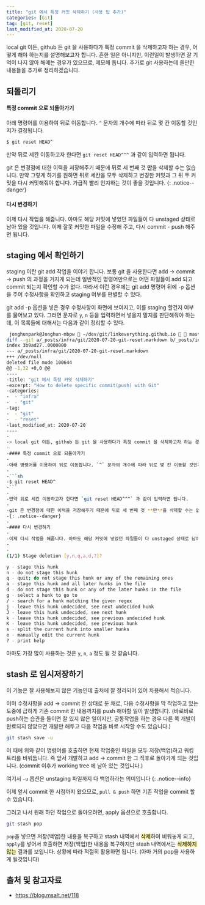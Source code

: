 ```yaml
---
title: "git 에서 특정 커밋 삭제하기 (사용 팁 추가)"
categories: [Git]
tag: [git, reset]
last_modified_at: 2020-07-20
---
```

local git 이든, github 든 git 을 사용하다가 특정 commit 을 삭제하고자 하는 경우, 어떻게 해야 하는지를 설명해보고자 합니다. 흔한 일은 아니지만, 이런일이 발생하면 잘 기억이 나지 않아 해메는 경우가 있으므로, 메모해 둡니다. 추가로 git 사용하는데 쓸만한 내용들을 추가로 정리하겠습니다.

## 되돌리기

#### 특정 commit 으로 되돌아가기

아래 명령어를 이용하여 뒤로 이동합니다. `^` 문자의 개수에 따라 뒤로 몇 칸 이동할 것인지가 결정됩니다. 

```sh
$ git reset HEAD^
```

만약 뒤로 세칸 이동하고자 한다면 `git reset HEAD^^^` 과 같이 입력하면 됩니다.

git 은 변경점에 대한 이력을 저장해주기 때문에 뒤로 세 번째 것 **만**을 삭제할 수는 없습니다. 만약 그렇게 하기를 원하면 뒤로 세칸을 모두 삭제하고 변경한 커밋과 그 뒤 두 커밋을 다시 커밋해줘야 합니다. 가급적 빨리 인지하는 것이 좋을 것입니다.
{: .notice--danger}

#### 다시 변경하기

이제 다시 작업을 해줍니다. 아마도 해당 커밋에 넣었던 파일들이 다 unstaged 상태로 남아 있을 것입니다. 이제 잘못 커밋한 파일을 수정해 주고, 다시 commit - push 해주면 됩니다. 

## staging 에서 확인하기

staging 이란 git add 작업을 이야기 합니다. 보통 git 을 사용한다면 add &rarr; commit &rarr; push 의 과정을 거지게 되는데 일반적인 명령어만으로는 어떤 파일들이 add 되고 commit 되는지 확인할 수가 없다. 따라서 이런 경우에는 git add 명령어 뒤에 `-p` 옵션을 주어 수정사항을 확인하고 staging 여부를 판별할 수 있다. 

git add -p 옵션을 넣은 경우 수정사항이 화면에 보여지고, 이를 staging 할건지 여부를 물어보고 있다. 그러면 문자로 `y`, `n` 등을 입력하면서 넣을지 말지를 판단해줘야 하는데, 이 목록들에 대해서는 다음과 같이 정리할 수 있다.

```sh
 jonghunpark@Jonghun-mbpw  ~/dev/git/linkeverything.github.io   master  git add -p .
diff --git a/_posts/infra/git/2020-07-20-git-reset.markdown b/_posts/infra/git/2020-07-20-git-reset.markdown
index 3b9ad27..0000000
--- a/_posts/infra/git/2020-07-20-git-reset.markdown
+++ /dev/null
deleted file mode 100644
@@ -1,32 +0,0 @@
----
-title: "git 에서 특정 커밋 삭제하기"
-excerpt: "How to delete specific commit(push) with Git"
-categories:
-  - "infra"
-  - "git"
-tag:
-  - "git"
-  - "reset"
-last_modified_at: 2020-07-20
----
-
-> local git 이든, github 든 git 을 사용하다가 특정 commit 을 삭제하고자 하는 경우, 어떻게 해야 하는지를 설명해보고자 합니다. 흔한 일은 아니지만, 이런일이 발생하면 잘 기억이 나지 않아 해메는 경우가 있으므로, 메모해 둡니다.
-
-#### 특정 commit 으로 되돌아가기
-
-아래 명령어를 이용하여 뒤로 이동합니다. `^` 문자의 개수에 따라 뒤로 몇 칸 이동할 것인지가 결정됩니다.
-
-```sh
-$ git reset HEAD^
-```
-
-만약 뒤로 세칸 이동하고자 한다면 `git reset HEAD^^^` 과 같이 입력하면 됩니다.
-
-git 은 변경점에 대한 이력을 저장해주기 때문에 뒤로 세 번째 것 **만**을 삭제할 수는 없습니다. 만약 그렇게 하기를 원하면 뒤로 세칸을 모두 삭제하고 변경한 커밋과 그 뒤 두 커밋을 다시 커밋해줘야 합니다. 가급적 빨리 인지하는 것이 좋을 것입니다.
-{: .notice--danger}
-
-#### 다시 변경하기
-
-이제 다시 작업을 해줍니다. 아마도 해당 커밋에 넣었던 파일들이 다 unstaged 상태로 남아 있을 것입니다. 이제 잘못 커밋한 파일을 수정해 주고, 다시 commit - push 해주면 됩니다.
-
-
(1/1) Stage deletion [y,n,q,a,d,?]?
```

```sh
y - stage this hunk
n - do not stage this hunk
q - quit; do not stage this hunk or any of the remaining ones
a - stage this hunk and all later hunks in the file
d - do not stage this hunk or any of the later hunks in the file
g - select a hunk to go to
/ - search for a hunk matching the given regex
j - leave this hunk undecided, see next undecided hunk
J - leave this hunk undecided, see next hunk
k - leave this hunk undecided, see previous undecided hunk
K - leave this hunk undecided, see previous hunk
s - split the current hunk into smaller hunks
e - manually edit the current hunk
? - print help
```

아마도 가장 많이 사용하는 것은 `y`, `n`, `a` 정도 될 것 같습니다.

## stash 로 임시저장하기

이 기능은 잘 사용해보지 않은 기능인데 출처에 잘 정리되어 있어 차용해서 적습니다. 

이미 수정사항을 add &rarr; commit 한 상태로 둔 채로, 다음 수정사항을 막 작업하고 있는 도중에 급하게 기존 commit 한 내용까지를 push 해야할 일이 발생합니다. (바로바로 push하는 습관을 들이면 잘 있지 않은 일이지만, 공동작업을 하는 경우 다른 쪽 개발이 완료되지 않았으면 개발만 해두고 다음 작업을 바로 시작할  수도 있습니다.)

```sh
git stash save -u
```

이 때에 위와 같이 명령어를 호출하면 현재 작업중인 파일을 모두 저장(백업)하고 워킹트리를 비워둡니다. 즉 앞서 개발하고 add &rarr; commit 한 그 직후로 돌아가게 되는 것입니다. (commit 이후가 working tree 에 남아 있는 것입니다.)

여기서 `-u` 옵션은 unstaging 파일까지 다 백업하라는 의미입니다
{: .notice--info}

이제 앞서 commit 한 시점까지 왔으므로, `pull & push` 하면 기존 작업을 commit 할 수 있습니다. 

그러고 나서 원래 하던 작업으로 돌아오려면, apply 옵션으로 호출합니다.

```sh
git stash pop
```

`pop`을 넣으면 저장(백업)한 내용을 복구하고 stash 내역에서 <mark style='background-color: #fff5b1'>삭제</mark>하여 비워놓게 되고, `apply`를 넣어서 호출하면 저장(백업)한 내용을 복구하지만 stash 내역에서는 <mark style='background-color: #fff5b1'>삭제하지 않는</mark> 결과를 보입니다. 상황에 따라 적절히 활용하면 됩니다. (아마 거의 pop을 사용하게 될것입니다)

## 출처 및 참고자료

- <https://blog.msalt.net/118>
